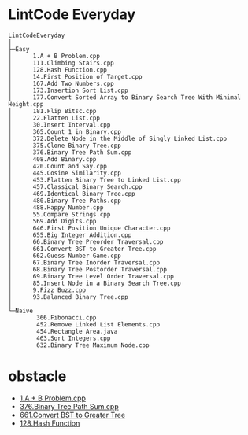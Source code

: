 # LintCode Everyday
```
LintCodeEveryday
│
├─Easy
│      1.A + B Problem.cpp
│      111.Climbing Stairs.cpp
│      128.Hash Function.cpp
│      14.First Position of Target.cpp
│      167.Add Two Numbers.cpp
│      173.Insertion Sort List.cpp
│      177.Convert Sorted Array to Binary Search Tree With Minimal Height.cpp
│      181.Flip Bitsc.cpp
│      22.Flatten List.cpp
│      30.Insert Interval.cpp
│      365.Count 1 in Binary.cpp
│      372.Delete Node in the Middle of Singly Linked List.cpp
│      375.Clone Binary Tree.cpp
│      376.Binary Tree Path Sum.cpp
│      408.Add Binary.cpp
│      420.Count and Say.cpp
│      445.Cosine Similarity.cpp
│      453.Flatten Binary Tree to Linked List.cpp
│      457.Classical Binary Search.cpp
│      469.Identical Binary Tree.cpp
│      480.Binary Tree Paths.cpp
│      488.Happy Number.cpp
│      55.Compare Strings.cpp
│      569.Add Digits.cpp
│      646.First Position Unique Character.cpp
│      655.Big Integer Addition.cpp
│      66.Binary Tree Preorder Traversal.cpp
│      661.Convert BST to Greater Tree.cpp
│      662.Guess Number Game.cpp
│      67.Binary Tree Inorder Traversal.cpp
│      68.Binary Tree Postorder Traversal.cpp
│      69.Binary Tree Level Order Traversal.cpp
│      85.Insert Node in a Binary Search Tree.cpp
│      9.Fizz Buzz.cpp
│      93.Balanced Binary Tree.cpp
│
└─Naive
        366.Fibonacci.cpp
        452.Remove Linked List Elements.cpp
        454.Rectangle Area.java
        463.Sort Integers.cpp
        632.Binary Tree Maximum Node.cpp
```
# obstacle
- [1.A + B Problem.cpp](http://lintcode.com/problem/a-b-problem)
- [376.Binary Tree Path Sum.cpp](http://lintcode.com/problem/binary-tree-path-sum)
- [661.Convert BST to Greater Tree](http://lintcode.com/problem/convert-bst-to-greater-tree)
- [128.Hash Function](http://lintcode.com/en/problem/hash-function/)
